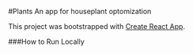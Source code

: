 #Plants
An app for houseplant optomization

This project was bootstrapped with [Create React App](https://github.com/facebookincubator/create-react-app).

###How to Run Locally
